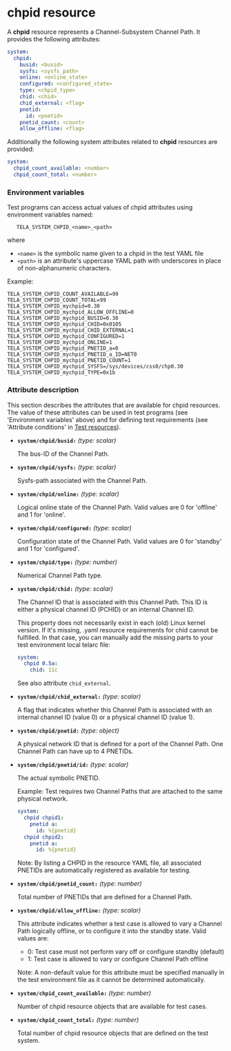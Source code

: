 chpid resource
==============

A **chpid** resource represents a Channel-Subsystem Channel Path. It provides
the following attributes:

```YAML
system:
  chpid:
    busid: <busid>
    sysfs: <sysfs_path>
    online: <online_state>
    configured: <configured_state>
    type: <chpid_type>
    chid: <chid>
    chid_external: <flag>
    pnetid:
      id: <pnetid>
    pnetid_count: <count>
    allow_offline: <flag>
```
Additionally the following system attributes related to **chpid** resources
are provided:
```YAML
system:
  chpid_count_available: <number>
  chpid_count_total: <number>
```

### Environment variables

Test programs can access actual values of chpid attributes using environment
variables named:

```
   TELA_SYSTEM_CHPID_<name>_<path>
```

where

  - `<name>` is the symbolic name given to a chpid in the test YAML file
  - `<path>` is an attribute's uppercase YAML path with underscores in place of
    non-alphanumeric characters.

Example:

```
TELA_SYSTEM_CHPID_COUNT_AVAILABLE=99
TELA_SYSTEM_CHPID_COUNT_TOTAL=99
TELA_SYSTEM_CHPID_mychpid=0.30
TELA_SYSTEM_CHPID_mychpid_ALLOW_OFFLINE=0
TELA_SYSTEM_CHPID_mychpid_BUSID=0.30
TELA_SYSTEM_CHPID_mychpid_CHID=0x0105
TELA_SYSTEM_CHPID_mychpid_CHID_EXTERNAL=1
TELA_SYSTEM_CHPID_mychpid_CONFIGURED=1
TELA_SYSTEM_CHPID_mychpid_ONLINE=1
TELA_SYSTEM_CHPID_mychpid_PNETID_a=0
TELA_SYSTEM_CHPID_mychpid_PNETID_a_ID=NET0
TELA_SYSTEM_CHPID_mychpid_PNETID_COUNT=1
TELA_SYSTEM_CHPID_mychpid_SYSFS=/sys/devices/css0/chp0.30
TELA_SYSTEM_CHPID_mychpid_TYPE=0x1b
```

### Attribute description

This section describes the attributes that are available for chpid resources.
The value of these attributes can be used in test programs (see 'Environment
variables' above) and for defining test requirements (see 'Attribute
conditions' in [Test resources](../resources.md)).

  - **`system/chpid/busid:`**  *(type: scalar)*

    The bus-ID of the Channel Path.

  - **`system/chpid/sysfs:`**  *(type: scalar)*

    Sysfs-path associated with the Channel Path.

  - **`system/chpid/online:`**  *(type: scalar)*

    Logical online state of the Channel Path. Valid values are 0 for 'offline'
    and 1 for 'online'.

  - **`system/chpid/configured:`**  *(type: scalar)*

    Configuration state of the Channel Path. Valid values are 0 for 'standby'
    and 1 for 'configured'.

  - **`system/chpid/type:`**  *(type: number)*

    Numerical Channel Path type.

  - **`system/chpid/chid:`**  *(type: scalar)*

    The Channel ID that is associated with this Channel Path. This ID is either
    a physical channel ID (PCHID) or an internal Channel ID.

    This property does not necessarily exist in each (old) Linux kernel version.
    If it's missing, .yaml resource requirements for chid cannot be fulfilled.
    In that case, you can manually add the missing parts to your test
    environment local telarc file:
    ```YAML
    system:
      chpid 0.5a:
        chid: 11c
    ```

    See also attribute `chid_external`.

  - **`system/chpid/chid_external:`**  *(type: scalar)*

    A flag that indicates whether this Channel Path is associated with an
    internal channel ID (value 0) or a physical channel ID (value 1).

  - **`system/chpid/pnetid:`**  *(type: object)*

    A physical network ID that is defined for a port of the Channel Path.
    One Channel Path can have up to 4 PNETIDs.

  - **`system/chpid/pnetid/id:`**  *(type: scalar)*

    The actual symbolic PNETID.

    Example: Test requires two Channel Paths that are attached to the same
    physical network.

    ```YAML
    system:
      chpid chpid1:
        pnetid a:
          id: %{pnetid}
      chpid chpid2:
        pnetid a:
          id: %{pnetid}
    ```

    Note: By listing a CHPID in the resource YAML file, all associated
    PNETIDs are automatically registered as available for testing.

  - **`system/chpid/pnetid_count:`** *(type: number)*

    Total number of PNETIDs that are defined for a Channel Path.

  - **`system/chpid/allow_offline:`**  *(type: scalar)*

    This attribute indicates whether a test case is allowed to vary a Channel
    Path logically offline, or to configure it into the standby state. Valid
    values are:

      - 0: Test case must not perform vary off or configure standby (default)
      - 1: Test case is allowed to vary or configure Channel Path offline

    Note: A non-default value for this attribute must be specified manually
    in the test environment file as it cannot be determined automatically.

  - **`system/chpid_count_available:`** *(type: number)*

    Number of chpid resource objects that are available for test cases.

  - **`system/chpid_count_total:`** *(type: number)*

    Total number of chpid resource objects that are defined on the
    test system.

